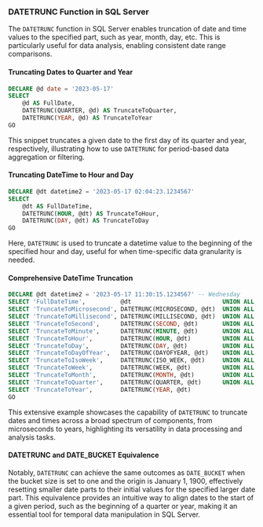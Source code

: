 ### DATETRUNC Function in SQL Server

The `DATETRUNC` function in SQL Server enables truncation of date and time values to the specified part, such as year, month, day, etc. This is particularly useful for data analysis, enabling consistent date range comparisons.

#### Truncating Dates to Quarter and Year

```sql
DECLARE @d date = '2023-05-17'
SELECT
    @d AS FullDate,
    DATETRUNC(QUARTER, @d) AS TruncateToQuarter,
    DATETRUNC(YEAR, @d) AS TruncateToYear
GO
```

This snippet truncates a given date to the first day of its quarter and year, respectively, illustrating how to use `DATETRUNC` for period-based data aggregation or filtering.

#### Truncating DateTime to Hour and Day

```sql
DECLARE @dt datetime2 = '2023-05-17 02:04:23.1234567'
SELECT
    @dt AS FullDateTime,
    DATETRUNC(HOUR, @dt) AS TruncateToHour,
    DATETRUNC(DAY, @dt) AS TruncateToDay
GO
```

Here, `DATETRUNC` is used to truncate a datetime value to the beginning of the specified hour and day, useful for when time-specific data granularity is needed.

#### Comprehensive DateTime Truncation

```sql
DECLARE @dt datetime2 = '2023-05-17 11:30:15.1234567' -- Wednesday
SELECT 'FullDateTime',          @dt                          UNION ALL
SELECT 'TruncateToMicrosecond', DATETRUNC(MICROSECOND, @dt)  UNION ALL
SELECT 'TruncateToMillisecond', DATETRUNC(MILLISECOND, @dt)  UNION ALL
SELECT 'TruncateToSecond',      DATETRUNC(SECOND, @dt)       UNION ALL
SELECT 'TruncateToMinute',      DATETRUNC(MINUTE, @dt)       UNION ALL
SELECT 'TruncateToHour',        DATETRUNC(HOUR, @dt)         UNION ALL
SELECT 'TruncateToDay',         DATETRUNC(DAY, @dt)          UNION ALL
SELECT 'TruncateToDayOfYear',   DATETRUNC(DAYOFYEAR, @dt)    UNION ALL
SELECT 'TruncateToIsoWeek',     DATETRUNC(ISO_WEEK, @dt)     UNION ALL
SELECT 'TruncateToWeek',        DATETRUNC(WEEK, @dt)         UNION ALL
SELECT 'TruncateToMonth',       DATETRUNC(MONTH, @dt)        UNION ALL
SELECT 'TruncateToQuarter',     DATETRUNC(QUARTER, @dt)      UNION ALL
SELECT 'TruncateToYear',        DATETRUNC(YEAR, @dt)
GO
```

This extensive example showcases the capability of `DATETRUNC` to truncate dates and times across a broad spectrum of components, from microseconds to years, highlighting its versatility in data processing and analysis tasks.

#### DATETRUNC and DATE_BUCKET Equivalence

Notably, `DATETRUNC` can achieve the same outcomes as `DATE_BUCKET` when the bucket size is set to one and the origin is January 1, 1900, effectively resetting smaller date parts to their initial values for the specified larger date part. This equivalence provides an intuitive way to align dates to the start of a given period, such as the beginning of a quarter or year, making it an essential tool for temporal data manipulation in SQL Server.
